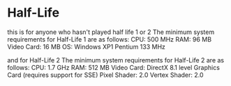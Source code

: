 # Half-Life
this is for anyone who hasn't played half life 1 or 2
The minimum system requirements for Half-Life 1 are as follows:
CPU: 500 MHz
RAM: 96 MB
Video Card: 16 MB
OS: Windows XP1
Pentium 133 MHz

and for Half-Life 2
The minimum system requirements for Half-Life 2 are as follows:
CPU: 1.7 GHz
RAM: 512 MB
Video Card: DirectX 8.1 level Graphics Card (requires support for SSE)
Pixel Shader: 2.0
Vertex Shader: 2.0
